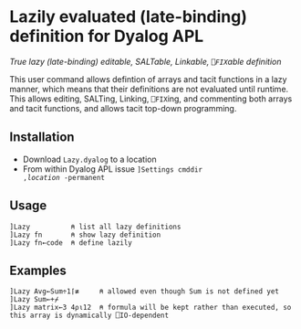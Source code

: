 # Lazily evaluated (late-binding) definition for Dyalog APL
*True lazy (late-binding) editable, SALTable, Linkable, `⎕FIX`able definition*

This user command allows defintion of arrays and tacit functions in a lazy manner, which means that their definitions are not evaluated until runtime. This allows editing, SALTing, Linking, `⎕FIX`ing, and commenting both arrays and tacit functions, and allows tacit top-down programming.

## Installation

* Download `Lazy.dyalog` to a location
* From within Dyalog APL issue <code>]Settings cmddir ,*location* -permanent</code>

## Usage
    ]Lazy          ⍝ list all lazy definitions
    ]Lazy fn       ⍝ show lazy definition
    ]Lazy fn←code  ⍝ define lazily

## Examples                                                                                                       
    ]Lazy Avg←Sum÷1⌈≢     ⍝ allowed even though Sum is not defined yet
    ]Lazy Sum←+⌿
    ]Lazy matrix←3 4⍴⍳12  ⍝ formula will be kept rather than executed, so this array is dynamically ⎕IO-dependent
